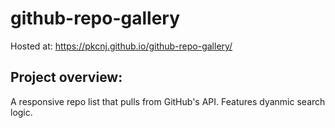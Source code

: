 # github-repo-gallery
Hosted at: https://pkcnj.github.io/github-repo-gallery/

## Project overview:
A responsive repo list that pulls from GitHub's API. Features dyanmic search logic.
